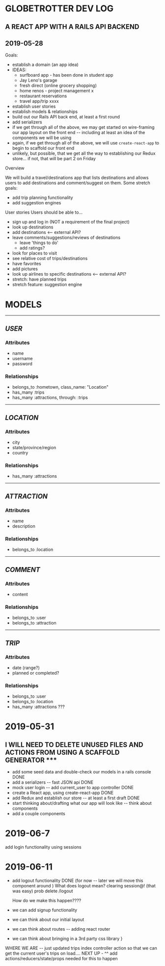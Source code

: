 # GLOBETROTTER DEV LOG
## A REACT APP WITH A RAILS API BACKEND

## 2019-05-28

Goals:

- establish a domain (an app idea)
- IDEAS:
  - surfboard app - has been done in student app
  - Jay Leno's garage
  - fresh direct (online grocery shopping)
  - home renos - project management x
  - restaurant reservations
  - travel app/trip xxxx
- establish user stories
- establish models & relationships
- build out our Rails API back end, at least a first round
- add serializers
- if we get through all of the above, we may get started on wire-framing our app layout on the front end -- including at least an idea of the components we will be using
- again, if we get through all of the above, we will use `create-react-app` to begin to scaffold our front end
- unlikely, but possible, that we get all the way to establishing our Redux store... if not, that will be part 2 on Friday

Overview

We will build a travel/destinations app that lists destinations and allows users to add destinations and comment/suggest on them.
Some stretch goals:
- add trip planning functionality
- add suggestion engines


User stories
Users should be able to...
- sign up and log in (NOT a requirement of the final project)
- look up destinations
- add destinations <-- external API?
- leave comments/suggestions/reviews of destinations
  - leave 'things to do'
  - add ratings?
- look for places to visit
- see relative cost of trips/destinations
- have favorites
- add pictures
- look up airlines to specific destinations <-- external API?
- stretch: have planned trips
- stretch feature: suggestion engine


# MODELS
_________________
## _USER_
### Attributes

- name
- username
- password

### Relationships

- belongs_to :hometown, class_name: "Location"
- has_many :trips
- has_many :attractions, through: :trips

_________________
## _LOCATION_
### Attributes

- city
- state/province/region
- country

### Relationships

- has_many :attractions

_________________
## _ATTRACTION_
### Attributes

- name
- description

### Relationships

- belongs_to :location

_________________
## _COMMENT_

### Attributes

- content

### Relationships

- belongs_to :user
- belongs_to :attraction

___________________
## _TRIP_

### Attributes

- date (range?)
- planned or completed?

### Relationships

- belongs_to :user
- belongs_to :location
- has_many :attractions ???

# 2019-05-31

## I WILL NEED TO DELETE UNUSED FILES AND ACTIONS FROM USING A SCAFFOLD GENERATOR ***

- add some seed data and double-check our models in a rails console DONE
- add a serializers -- fast JSON api DONE
- mock user login -- add current_user to app controller DONE
- create a React app, using create-react-app DONE
- add Redux and establish our store -- at least a first draft DONE
- start thinking about/drafting what our app will look like -- think about components
- add a couple components

# 2019-06-7

add login functionality using sessions

# 2019-06-11

- add logout functionality DONE (for now -- later we will move this component around )
  What does logout mean?
  clearing session@!  (that was easy) prob delete /logout

  How do we make this happen????

- we can add signup functionality
- we can think about our initial layout
- we can think about routes -- adding react router
- we can think about bringing in a 3rd party css library }

WHERE WE ARE -- just updated trips index controller action
so that we can get the current user's trips on load....
NEXT UP - ^^ add actions/reducers/state/props needed for this to happen
